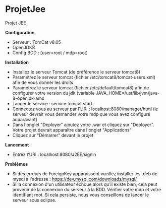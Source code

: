 # ProjetJee
Projet JEE 

**Configuration**
- Serveur : TomCat v8.05
- OpenJDK8
- Config BDD : (user=root / mdp=root)


**Installation**
- Installez le serveur Tomcat (de préférence le serveur tomcat8)
- Paramétrez le serveur tomcat (fichier /etc/tomcat8/tomcat-users.xml) afin de vous donner les droits
- Paramétrez le serveur tomcat (fichier /etc/default/tomcat8) afin de configurer votre version du jdk (variable JAVA_HOME=/usr/lib/jvm/java-8-openjdk-amd
- Lancer le service : service tomcat start
- Connectez vous au serveur par l'URI : localhost:8080/manager/html (le serveur devrait vous demander votre mdp que vous avez configuré auparavant)
- Dans l'onglet "Deployer" ajoutez votre .war et cliquez sur "Deployer". Votre projet devrait apparaître dans l'onglet "Applications"
- Cliquez sur "Démarrer" devant le projet

**Lancement**
- Entrez l'URI : localhost:8080/J2EE/signin

**Problèmes**
- Si des erreurs de ForeignKey apparaissent vueillez installer les .deb de mysql à l'adresse : https://dev.mysql.com/downloads/mysql/
- Si la connexion d'un utilisateur échoue alors qu'il existe bien, cela peut provenir de la connexion du serveur à la BDD. Vérifier votre mdp et votre identifiant root. Si cela persiste, nous vous conseillons de lancer le serveur sous eclipse.
